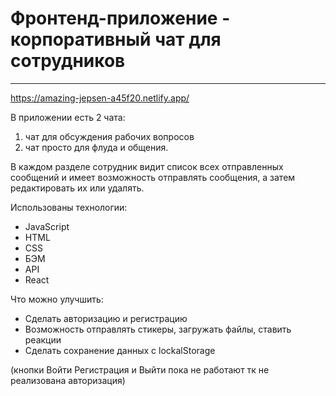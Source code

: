# Фронтенд-приложение - корпоративный чат для сотрудников
***
https://amazing-jepsen-a45f20.netlify.app/

В приложении есть 2 чата:

1. чат для обсуждения рабочих вопросов
2. чат просто для флуда и общения. 

В каждом разделе сотрудник видит список всех отправленных сообщений и
имеет возможность отправлять сообщения, а затем редактировать их или удалять.


Использованы технологии:
* JavaScript
* HTML
* CSS
* БЭМ
* API
* React

Что можно улучшить:
* Сделать авторизацию и регистрацию
* Возможность отправлять стикеры, загружать файлы, ставить реакции
* Сделать сохранение данных с lockalStorage

(кнопки Войти Регистрация и Выйти пока не работают тк не реализована авторизация)

